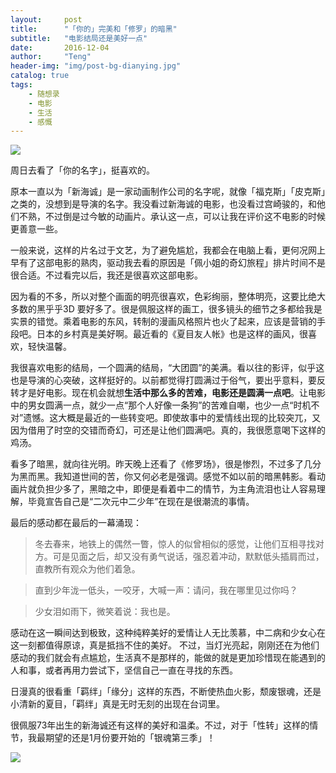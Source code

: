 ```yaml
---
layout:     post
title:      "「你的」完美和「修罗」的暗黑"
subtitle:   "电影结局还是美好一点"
date:       2016-12-04
author:     "Teng"
header-img: "img/post-bg-dianying.jpg"
catalog: true
tags:
    - 随想录
    - 电影
    - 生活
    - 感慨
---
```


![](http://7xtgob.com1.z0.glb.clouddn.com/public/16-12-4/23118340.jpg)


周日去看了「你的名字」，挺喜欢的。

原本一直以为「新海诚」是一家动画制作公司的名字呢，就像「福克斯」「皮克斯」之类的，没想到是导演的名字。我没看过新海诚的电影，也没看过宫崎骏的，和他们不熟，不过倒是过今敏的动画片。承认这一点，可以让我在评价这不电影的时候更善意一些。

一般来说，这样的片名过于文艺，为了避免尴尬，我都会在电脑上看，更何况网上早有了这部电影的熟肉，驱动我去看的原因是「佩小姐的奇幻旅程」排片时间不是很合适。不过看完以后，我还是很喜欢这部电影。

因为看的不多，所以对整个画面的明亮很喜欢，色彩绚丽，整体明亮，这要比绝大多数的黑乎乎3D 要好多了。很是佩服这样的画工，很多镜头的细节之多都给我是实景的错觉。乘着电影的东风，转制的漫画风格照片也火了起来，应该是营销的手段吧。日本的乡村真是美好啊。最近看的《夏目友人帐》也是这样的画风，很喜欢，轻快温馨。

我很喜欢电影的结局，一个圆满的结局，“大团圆”的美满。看以往的影评，似乎这也是导演的心突破，这样挺好的。以前都觉得打圆满过于俗气，要出乎意料，要反转才是好电影。现在机会就想**生活中那么多的苦难，电影还是圆满一点吧**。让电影中的男女圆满一点，就少一点“那个人好像一条狗”的苦难自嘲，也少一点“时机不对”遗憾。这大概是最近的一些转变吧。即使故事中的爱情线出现的比较突兀，又因为借用了时空的交错而奇幻，可还是让他们圆满吧。真的，我很愿意喝下这样的鸡汤。

看多了暗黑，就向往光明。昨天晚上还看了《修罗场》，很是惨烈，不过多了几分为黑而黑。我知道世间的苦，你又何必老是强调。感觉不如以前的暗黑韩影。看动画片就负担少多了，黑暗之中，即便是看着中二的情节，为主角流泪也让人容易理解，毕竟宣告自己是“二次元中二少年”在现在是很潮流的事情。

最后的感动都在最后的一幕涌现：

> 冬去春来，地铁上的偶然一瞥，惊人的似曾相似的感觉，让他们互相寻找对方。可是见面之后，却又没有勇气说话，强忍着冲动，默默低头插肩而过，直教所有观众为他们着急。

> 直到少年泷一低头，一咬牙，大喊一声：请问，我在哪里见过你吗？

> 少女泪如雨下，微笑着说：我也是。

感动在这一瞬间达到极致，这种纯粹美好的爱情让人无比羡慕，中二病和少女心在这一刻都值得原谅，真是抵挡不住的美好。
不过，当灯光亮起，刚刚还在为他们感动的我们就会有点尴尬，生活真不是那样的，能做的就是更加珍惜现在能遇到的人和事，或者再用力尝试下，坚信自己一直在寻找的东西。

日漫真的很看重「羁绊」「缘分」这样的东西，不断使热血火影，颓废银魂，还是小清新的夏目，「羁绊」真是无时无刻的出现在台词里。

很佩服73年出生的新海诚还有这样的美好和温柔。不过，对于「性转」这样的情节，我最期望的还是1月份要开始的「银魂第三季」！

![](http://7xtgob.com1.z0.glb.clouddn.com/public/16-12-4/70763202.jpg)



